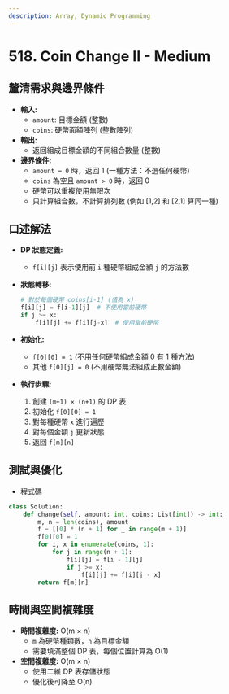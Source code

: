 ```yaml
---
description: Array, Dynamic Programming
---
```


# 518. Coin Change II - Medium

## 釐清需求與邊界條件

* **輸入:**
  * `amount`: 目標金額 (整數)
  * `coins`: 硬幣面額陣列 (整數陣列)
* **輸出:**
  * 返回組成目標金額的不同組合數量 (整數)
* **邊界條件:**
  * `amount = 0` 時，返回 1 (一種方法：不選任何硬幣)
  * `coins` 為空且 `amount > 0` 時，返回 0
  * 硬幣可以重複使用無限次
  * 只計算組合數，不計算排列數 (例如 \[1,2] 和 \[2,1] 算同一種)

## 口述解法

* **DP 狀態定義:**
  * `f[i][j]` 表示使用前 `i` 種硬幣組成金額 `j` 的方法數
*   **狀態轉移:**

    ```python
    # 對於每個硬幣 coins[i-1] (值為 x)
    f[i][j] = f[i-1][j]  # 不使用當前硬幣
    if j >= x:
        f[i][j] += f[i][j-x]  # 使用當前硬幣
    ```
* **初始化:**
  * `f[0][0] = 1` (不用任何硬幣組成金額 0 有 1 種方法)
  * 其他 `f[0][j] = 0` (不用硬幣無法組成正數金額)
* **執行步驟:**
  1. 創建 `(m+1) × (n+1)` 的 DP 表
  2. 初始化 `f[0][0] = 1`
  3. 對每種硬幣 `x` 進行遍歷
  4. 對每個金額 `j` 更新狀態
  5. 返回 `f[m][n]`

## 測試與優化

* 程式碼

```python
class Solution:
    def change(self, amount: int, coins: List[int]) -> int:
        m, n = len(coins), amount
        f = [[0] * (n + 1) for _ in range(m + 1)]
        f[0][0] = 1
        for i, x in enumerate(coins, 1):
            for j in range(n + 1):
                f[i][j] = f[i - 1][j]
                if j >= x:
                    f[i][j] += f[i][j - x]
        return f[m][n]
```

## 時間與空間複雜度

* **時間複雜度:** O(m × n)
  * `m` 為硬幣種類數，`n` 為目標金額
  * 需要填滿整個 DP 表，每個位置計算為 O(1)
* **空間複雜度:** O(m × n)
  * 使用二維 DP 表存儲狀態
  * 優化後可降至 O(n)
